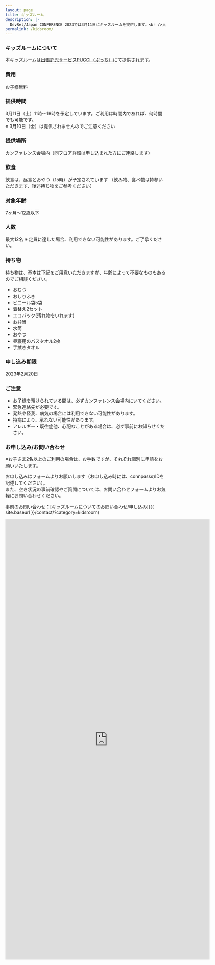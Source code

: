```yaml
---
layout: page
title: キッズルーム
description: |-
  DevRel/Japan CONFERENCE 2023では3月11日にキッズルームを提供します。<br />人数制限&申し込み期限がありますので、お早めにお申し込みください。<br />![](/japan-2023/image/kidsroom/kidsroom-2.jpg)
permalink: /kidsroom/
---
```


### キッズルームについて

本キッズルームは[出張託児サービスPUCCI（ぷっち）](http://pucci-kids.net/)にて提供されます。

### 費用

お子様無料

### 提供時間

3月11日（土）11時〜18時を予定しています。ご利用は時間内であれば、何時間でも可能です。<br>
※ 3月10日（金）は提供されませんのでご注意ください

### 提供場所
カンファレンス会場内（同フロア詳細は申し込まれた方にご連絡します）

### 飲食
飲食は、昼食とおやつ（15時）が予定されています
（飲み物、食べ物は持参いただきます、後述持ち物をご参考ください）

### 対象年齢
7ヶ月〜12歳以下

### 人数
最大12名
※ 定員に達した場合、利用できない可能性があります。ご了承ください。

### 持ち物
持ち物は、基本は下記をご用意いただきますが、年齢によって不要なものもあるのでご相談ください。

- おむつ
- おしりふき
- ビニール袋5袋
- 着替え2セット
- エコバック(汚れ物をいれます)
- お弁当
- 水筒
- おやつ
- 昼寝用のバスタオル2枚
- 手拭きタオル

### 申し込み期限
2023年2月20日

### ご注意
- お子様を預けられている間は、必ずカンファレンス会場内にいてください。
- 緊急連絡先が必要です。
- 発熱や怪我、病気の場合には利用できない可能性があります。
- 持病により、承れない可能性があります。
- アレルギー・既往症他、心配なことがある場合は、必ず事前にお知らせください。

### お申し込み/お問い合わせ
※お子さま2名以上のご利用の場合は、お手数ですが、それぞれ個別に申請をお願いいたします。

お申し込みはフォームよりお願いします（お申し込み時には、connpassのIDを記述してください）。<br>
また、空き状況の事前確認やご質問については、お問い合わせフォームよりお気軽にお問い合わせください。

事前のお問い合わせ：[キッズルームについてのお問い合わせ/申し込み]({{ site.baseurl }}/contact/?category=kidsroom)

<iframe src="https://docs.google.com/forms/d/e/1FAIpQLSfZXAkeqErsesL77WbqYwRXLwe1-fIzUv6MTlbeIcJD25TMiw/viewform?embedded=true" width="640" height="1375" frameborder="0" marginheight="0" marginwidth="0">読み込んでいます…</iframe>


